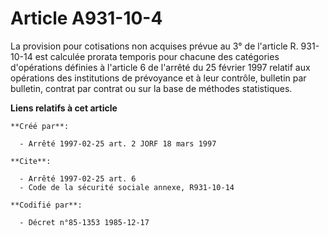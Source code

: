 # Article A931-10-4

La provision pour cotisations non acquises prévue au 3° de l'article R. 931-10-14 est calculée prorata temporis pour chacune
des catégories d'opérations définies à l'article 6 de l'arrêté du 25 février 1997 relatif aux opérations des institutions de
prévoyance et à leur contrôle, bulletin par bulletin, contrat par contrat ou sur la base de méthodes statistiques.

**Liens relatifs à cet article**

	**Créé par**:

	  - Arrêté 1997-02-25 art. 2 JORF 18 mars 1997

	**Cite**:

	  - Arrêté 1997-02-25 art. 6
	  - Code de la sécurité sociale annexe, R931-10-14

	**Codifié par**:

	  - Décret n°85-1353 1985-12-17
